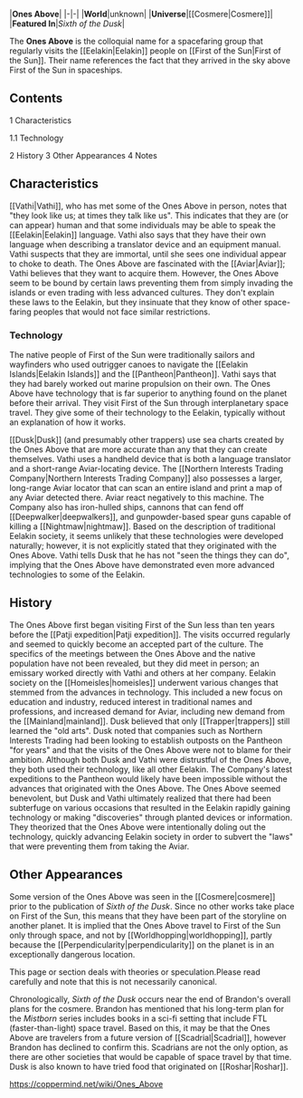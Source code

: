 |**Ones Above**|
|-|-|
|**World**|unknown|
|**Universe**|[[Cosmere\|Cosmere]]|
|**Featured In**|*Sixth of the Dusk*|

The **Ones Above** is the colloquial name for a spacefaring group that regularly visits the [[Eelakin\|Eelakin]] people on [[First of the Sun\|First of the Sun]]. Their name references the fact that they arrived in the sky above First of the Sun in spaceships.

## Contents

1 Characteristics

1.1 Technology


2 History
3 Other Appearances
4 Notes


## Characteristics
[[Vathi\|Vathi]], who has met some of the Ones Above in person, notes that "they look like us; at times they talk like us". This indicates that they are (or can appear) human and that some individuals may be able to speak the [[Eelakin\|Eelakin]] language. Vathi also says that they have their own language when describing a translator device and an equipment manual. Vathi suspects that they are immortal, until she sees one individual appear to choke to death.
The Ones Above are fascinated with the [[Aviar\|Aviar]]; Vathi believes that they want to acquire them. However, the Ones Above seem to be bound by certain laws preventing them from simply invading the islands or even trading with less advanced cultures. They don't explain these laws to the Eelakin, but they insinuate that they know of other space-faring peoples that would not face similar restrictions.

### Technology
The native people of First of the Sun were traditionally sailors and wayfinders who used outrigger canoes to navigate the [[Eelakin Islands\|Eelakin Islands]] and the [[Pantheon\|Pantheon]]. Vathi says that they had barely worked out marine propulsion on their own. The Ones Above have technology that is far superior to anything found on the planet before their arrival. They visit First of the Sun through interplanetary space travel. They give some of their technology to the Eelakin, typically without an explanation of how it works.

[[Dusk\|Dusk]] (and presumably other trappers) use sea charts created by the Ones Above that are more accurate than any that they can create themselves.
Vathi uses a handheld device that is both a language translator and a short-range Aviar-locating device.
The [[Northern Interests Trading Company\|Northern Interests Trading Company]] also possesses a larger, long-range Aviar locator that can scan an entire island and print a map of any Aviar detected there. Aviar react negatively to this machine.
The Company also has iron-hulled ships, cannons that can fend off [[Deepwalker\|deepwalkers]], and gunpowder-based spear guns capable of killing a [[Nightmaw\|nightmaw]]. Based on the description of traditional Eelakin society, it seems unlikely that these technologies were developed naturally; however, it is not explicitly stated that they originated with the Ones Above.
Vathi tells Dusk that he has not "seen the things they can do", implying that the Ones Above have demonstrated even more advanced technologies to some of the Eelakin.

## History
The Ones Above first began visiting First of the Sun less than ten years before the [[Patji expedition\|Patji expedition]]. The visits occurred regularly and seemed to quickly become an accepted part of the culture. The specifics of the meetings between the Ones Above and the native population have not been revealed, but they did meet in person; an emissary worked directly with Vathi and others at her company. Eelakin society on the [[Homeisles\|homeisles]] underwent various changes that stemmed from the advances in technology. This included a new focus on education and industry, reduced interest in traditional names and professions, and increased demand for Aviar, including new demand from the [[Mainland\|mainland]]. Dusk believed that only [[Trapper\|trappers]] still learned the "old arts". Dusk noted that companies such as Northern Interests Trading had been looking to establish outposts on the Pantheon "for years" and that the visits of the Ones Above were not to blame for their ambition.
Although both Dusk and Vathi were distrustful of the Ones Above, they both used their technology, like all other Eelakin. The Company's latest expeditions to the Pantheon would likely have been impossible without the advances that originated with the Ones Above. The Ones Above seemed benevolent, but Dusk and Vathi ultimately realized that there had been subterfuge on various occasions that resulted in the Eelakin rapidly gaining technology or making "discoveries" through planted devices or information. They theorized that the Ones Above were intentionally doling out the technology, quickly advancing Eelakin society in order to subvert the "laws" that were preventing them from taking the Aviar.

## Other Appearances
Some version of the Ones Above was seen in the [[Cosmere\|cosmere]] prior to the publication of *Sixth of the Dusk*. Since no other works take place on First of the Sun, this means that they have been part of the storyline on another planet. It is implied that the Ones Above travel to First of the Sun only through space, and not by [[Worldhopping\|worldhopping]], partly because the [[Perpendicularity\|perpendicularity]] on the planet is in an exceptionally dangerous location.

This page or section deals with theories or speculation.Please read carefully and note that this is not necessarily canonical.

Chronologically, *Sixth of the Dusk* occurs near the end of Brandon's overall plans for the cosmere. Brandon has mentioned that his long-term plan for the *Mistborn* series includes books in a sci-fi setting that include FTL (faster-than-light) space travel. Based on this, it may be that the Ones Above are travelers from a future version of [[Scadrial\|Scadrial]], however Brandon has declined to confirm this. Scadrians are not the only option, as there are other societies that would be capable of space travel by that time. Dusk is also known to have tried food that originated on [[Roshar\|Roshar]].



https://coppermind.net/wiki/Ones_Above